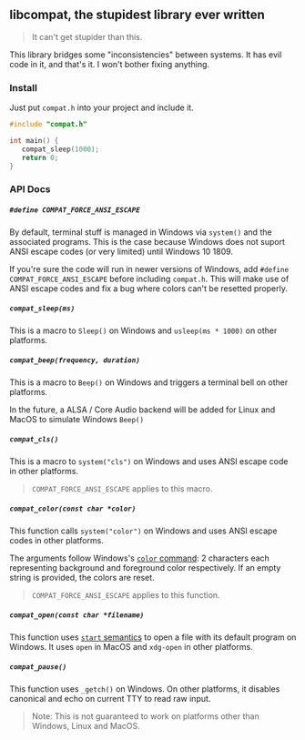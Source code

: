 ## libcompat, the stupidest library ever written

> It can't get stupider than this.
 
 This library bridges some "inconsistencies" between systems.
 It has evil code in it, and that's it. I won't bother fixing anything.

 ### Install
 Just put `compat.h` into your project and include it.
 ```cpp
#include "compat.h"

int main() {
	compat_sleep(1000);
	return 0;
}
 ```

 ### API Docs

##### `#define COMPAT_FORCE_ANSI_ESCAPE`
By default, terminal stuff is managed in Windows via `system()` and the associated programs. This is the case because
Windows does not suport ANSI escape codes (or very limited) until Windows 10 1809.

If you're sure the code will run in newer versions of Windows, add `#define COMPAT_FORCE_ANSI_ESCAPE` before including `compat.h`.
This will make use of ANSI escape codes and fix a bug where colors can't be resetted properly.

##### `compat_sleep(ms)`
This is a macro to `Sleep()` on Windows and `usleep(ms * 1000)` on other platforms.

##### `compat_beep(frequency, duration)`
This is a macro to `Beep()` on Windows and triggers a terminal bell on other platforms.

In the future, a ALSA / Core Audio backend will be added for Linux and MacOS to simulate Windows `Beep()`

##### `compat_cls()`
This is a macro to `system("cls")` on Windows and uses ANSI escape code in other platforms.

> `COMPAT_FORCE_ANSI_ESCAPE` applies to this macro.

##### `compat_color(const char *color)`
This function calls `system("color")` on Windows and uses ANSI escape codes in other platforms.

The arguments follow Windows's [`color` command][1]: 2 characters each representing background and foreground color respectively. If an empty string is provided, the colors are reset.

> `COMPAT_FORCE_ANSI_ESCAPE` applies to this function.

##### `compat_open(const char *filename)`
This function uses [`start` semantics][2] to open a file with its default program on Windows. It uses `open` in MacOS and `xdg-open` in other platforms.

##### `compat_pause()`
This function uses `_getch()` on Windows.
On other platforms, it disables canonical and echo on current TTY to read raw input.

> Note: This is not guaranteed to work on platforms other than Windows, Linux and MacOS.


[1]: https://ss64.com/nt/color.html
[2]: https://ss64.com/nt/start.html
